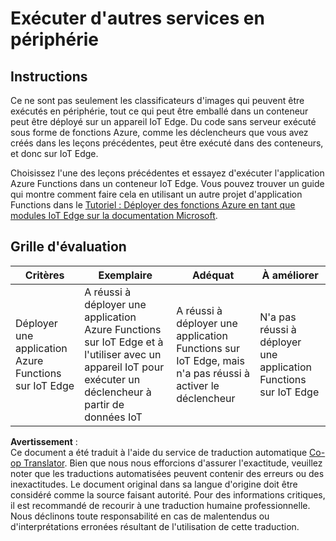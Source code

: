 <!--
CO_OP_TRANSLATOR_METADATA:
{
  "original_hash": "cc7ad255517f5f618f9c8899e6ff6783",
  "translation_date": "2025-08-24T21:45:01+00:00",
  "source_file": "4-manufacturing/lessons/3-run-fruit-detector-edge/assignment.md",
  "language_code": "fr"
}
-->
# Exécuter d'autres services en périphérie

## Instructions

Ce ne sont pas seulement les classificateurs d'images qui peuvent être exécutés en périphérie, tout ce qui peut être emballé dans un conteneur peut être déployé sur un appareil IoT Edge. Du code sans serveur exécuté sous forme de fonctions Azure, comme les déclencheurs que vous avez créés dans les leçons précédentes, peut être exécuté dans des conteneurs, et donc sur IoT Edge.

Choisissez l'une des leçons précédentes et essayez d'exécuter l'application Azure Functions dans un conteneur IoT Edge. Vous pouvez trouver un guide qui montre comment faire cela en utilisant un autre projet d'application Functions dans le [Tutoriel : Déployer des fonctions Azure en tant que modules IoT Edge sur la documentation Microsoft](https://docs.microsoft.com/azure/iot-edge/tutorial-deploy-function?WT.mc_id=academic-17441-jabenn&view=iotedge-2020-11).

## Grille d'évaluation

| Critères | Exemplaire | Adéquat | À améliorer |
| -------- | ---------- | ------- | ----------- |
| Déployer une application Azure Functions sur IoT Edge | A réussi à déployer une application Azure Functions sur IoT Edge et à l'utiliser avec un appareil IoT pour exécuter un déclencheur à partir de données IoT | A réussi à déployer une application Functions sur IoT Edge, mais n'a pas réussi à activer le déclencheur | N'a pas réussi à déployer une application Functions sur IoT Edge |

**Avertissement** :  
Ce document a été traduit à l'aide du service de traduction automatique [Co-op Translator](https://github.com/Azure/co-op-translator). Bien que nous nous efforcions d'assurer l'exactitude, veuillez noter que les traductions automatisées peuvent contenir des erreurs ou des inexactitudes. Le document original dans sa langue d'origine doit être considéré comme la source faisant autorité. Pour des informations critiques, il est recommandé de recourir à une traduction humaine professionnelle. Nous déclinons toute responsabilité en cas de malentendus ou d'interprétations erronées résultant de l'utilisation de cette traduction.